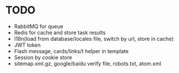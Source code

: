# TODO

- RabbitMQ for queue
- Redis for cache and store task results
- I18n(load from database/locales file, switch by url, store in cache)
- JWT token
- Flash message, cards/links/t helper in template
- Session by cookie store
- sitemap.xml.gz, google/baidu verify file, robots.txt, atom.xml
